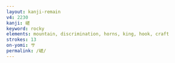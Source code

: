 ```yaml
---
layout: kanji-remain
v4: 2230
kanji: 嵯
keyword: rocky
elements: mountain, discrimination, horns, king, hook, craft
strokes: 13
on-yomi: サ
permalink: /嵯/
---
```






